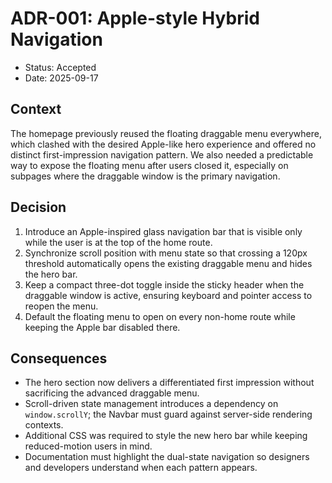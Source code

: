 # ADR-001: Apple-style Hybrid Navigation

- Status: Accepted
- Date: 2025-09-17

## Context

The homepage previously reused the floating draggable menu everywhere, which clashed with the desired Apple-like hero experience and offered no distinct first-impression navigation pattern. We also needed a predictable way to expose the floating menu after users closed it, especially on subpages where the draggable window is the primary navigation.

## Decision

1. Introduce an Apple-inspired glass navigation bar that is visible only while the user is at the top of the home route.
2. Synchronize scroll position with menu state so that crossing a 120px threshold automatically opens the existing draggable menu and hides the hero bar.
3. Keep a compact three-dot toggle inside the sticky header when the draggable window is active, ensuring keyboard and pointer access to reopen the menu.
4. Default the floating menu to open on every non-home route while keeping the Apple bar disabled there.

## Consequences

- The hero section now delivers a differentiated first impression without sacrificing the advanced draggable menu.
- Scroll-driven state management introduces a dependency on `window.scrollY`; the Navbar must guard against server-side rendering contexts.
- Additional CSS was required to style the new hero bar while keeping reduced-motion users in mind.
- Documentation must highlight the dual-state navigation so designers and developers understand when each pattern appears.
